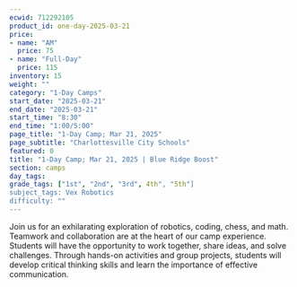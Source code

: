 ```yaml
---
ecwid: 712292105
product_id: one-day-2025-03-21
price:
- name: "AM"
  price: 75
- name: "Full-Day"
  price: 115
inventory: 15
weight: ""
category: "1-Day Camps"
start_date: "2025-03-21"
end_date: "2025-03-21"
start_time: "8:30"
end_time: "1:00/5:00"
page_title: "1-Day Camp; Mar 21, 2025"
page_subtitle: "Charlottesville City Schools"
featured: 0
title: "1-Day Camp; Mar 21, 2025 | Blue Ridge Boost"
section: camps
day_tags: 
grade_tags: ["1st", "2nd", "3rd", 4th", "5th"]
subject_tags: Vex Robotics
difficulty: ""
---
```

Join us for an exhilarating exploration of robotics, coding, chess, and math. Teamwork and collaboration are at the heart of our camp experience. Students will have the opportunity to work together, share ideas, and solve challenges. Through hands-on activities and group projects, students will develop critical thinking skills and learn the importance of effective communication.
